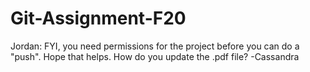 # Git-Assignment-F20

Jordan: FYI, you need permissions for the project before you can do a "push". Hope that helps.
How do you update the .pdf file? -Cassandra
